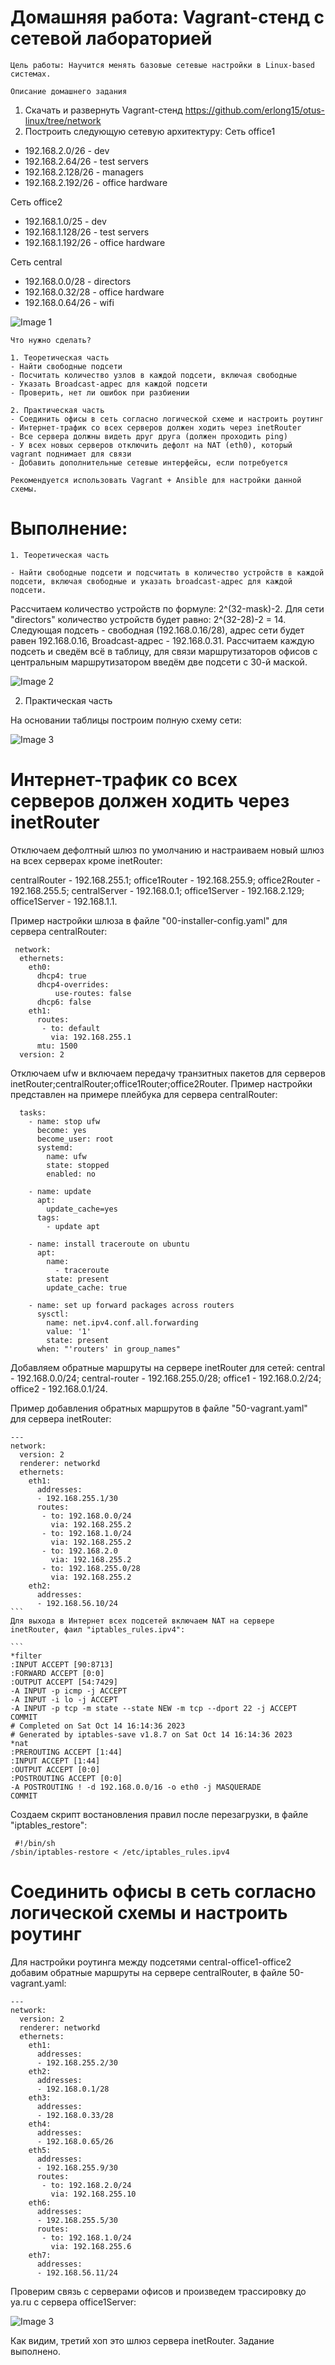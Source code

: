 
# Домашняя работа: Vagrant-стенд с сетевой лабораторией


	Цель работы: Научится менять базовые сетевые настройки в Linux-based системах.
	
	Описание домашнего задания
   1. Скачать и развернуть Vagrant-стенд https://github.com/erlong15/otus-linux/tree/network
   2. Построить следующую сетевую архитектуру:
   Сеть office1
   - 192.168.2.0/26      - dev
   - 192.168.2.64/26     - test servers
   - 192.168.2.128/26    - managers
   - 192.168.2.192/26    - office hardware

   Сеть office2
   - 192.168.1.0/25      - dev
   - 192.168.1.128/26    - test servers
   - 192.168.1.192/26    - office hardware

   Сеть central
   - 192.168.0.0/28     - directors
   - 192.168.0.32/28    - office hardware
   - 192.168.0.64/26    - wifi
   
   ![Image 1](screenshots/pic1.png)


	Что нужно сделать?

	1. Теоретическая часть
    - Найти свободные подсети
    - Посчитать количество узлов в каждой подсети, включая свободные
    - Указать Broadcast-адрес для каждой подсети
    - Проверить, нет ли ошибок при разбиении
	
    2. Практическая часть
	- Соединить офисы в сеть согласно логической схеме и настроить роутинг
	- Интернет-трафик со всех серверов должен ходить через inetRouter
	- Все сервера должны видеть друг друга (должен проходить ping)
	- У всех новых серверов отключить дефолт на NAT (eth0), который vagrant поднимает для связи
    - Добавить дополнительные сетевые интерфейсы, если потребуется
	
	Рекомендуется использовать Vagrant + Ansible для настройки данной схемы.
	
	
# Выполнение:
  
    1. Теоретическая часть
	
    - Найти свободные подсети и подсчитать в количество устройств в каждой подсети, включая свободные и указать broadcast-адрес для каждой подсети.
	
Рассчитаем количество устройств по формуле: 2^(32-mask)-2.
Для сети "directors" количество устройств будет равно: 2^(32-28)-2 = 14.
Следующая подсеть - свободная (192.168.0.16/28), адрес сети будет равен 192.168.0.16, Broadcast-адрес - 192.168.0.31.
Рассчитаем каждую подсеть и сведём всё в таблицу, для связи маршрутизаторов офисов с центральным маршрутизатором введём две подсети с 30-й маской.
    
![Image 2](screenshots/pic2.png)

2. Практическая часть	
	
На основании таблицы построим полную схему сети:
	
![Image 3](screenshots/pic3.png)
	
	
# Интернет-трафик со всех серверов должен ходить через inetRouter
	
Отключаем дефолтный шлюз по умолчанию и настраиваем новый шлюз на всех серверах кроме inetRouter:
	
centralRouter - 192.168.255.1;
office1Router - 192.168.255.9;
office2Router - 192.168.255.5;
centralServer - 192.168.0.1;
office1Server - 192.168.2.129;
office1Server - 192.168.1.1.
	
Пример настройки шлюза в файле "00-installer-config.yaml" для сервера centralRouter:
````
 network:
  ethernets:
    eth0:
      dhcp4: true
      dhcp4-overrides:
          use-routes: false
      dhcp6: false
    eth1:
      routes: 
       - to: default
         via: 192.168.255.1
      mtu: 1500
  version: 2
 ````
Отключаем ufw и включаем передачу транзитных пакетов для серверов inetRouter;centralRouter;office1Router;office2Router.
Пример настройки представлен на примере плейбука для сервера centralRouter:

````
  tasks:
    - name: stop ufw
      become: yes
      become_user: root
      systemd:
        name: ufw
        state: stopped
        enabled: no

    - name: update
      apt:
        update_cache=yes
      tags:
        - update apt

    - name: install traceroute on ubuntu
      apt:
        name:
          - traceroute
        state: present
        update_cache: true

    - name: set up forward packages across routers
      sysctl:
        name: net.ipv4.conf.all.forwarding
        value: '1'
        state: present
      when: "'routers' in group_names"
 ````
Добавляем обратные маршруты на сервере inetRouter для сетей:
central - 192.168.0.0/24;
central-router - 192.168.255.0/28;
office1 - 192.168.0.2/24;
office2 - 192.168.0.1/24.

Пример добавления обратных маршрутов в файле "50-vagrant.yaml" для сервера inetRouter:
````
---
network:
  version: 2
  renderer: networkd
  ethernets:
    eth1:
      addresses:
      - 192.168.255.1/30
      routes:
       - to: 192.168.0.0/24
         via: 192.168.255.2
       - to: 192.168.1.0/24
         via: 192.168.255.2
       - to: 192.168.2.0
         via: 192.168.255.2
       - to: 192.168.255.0/28
         via: 192.168.255.2
    eth2:
      addresses:
      - 192.168.56.10/24
```
Для выхода в Интернет всех подсетей включаем NAT на сервере inetRouter, фаил "iptables_rules.ipv4":

```
*filter
:INPUT ACCEPT [90:8713]
:FORWARD ACCEPT [0:0]
:OUTPUT ACCEPT [54:7429]
-A INPUT -p icmp -j ACCEPT
-A INPUT -i lo -j ACCEPT
-A INPUT -p tcp -m state --state NEW -m tcp --dport 22 -j ACCEPT
COMMIT
# Completed on Sat Oct 14 16:14:36 2023
# Generated by iptables-save v1.8.7 on Sat Oct 14 16:14:36 2023
*nat
:PREROUTING ACCEPT [1:44]
:INPUT ACCEPT [1:44]
:OUTPUT ACCEPT [0:0]
:POSTROUTING ACCEPT [0:0]
-A POSTROUTING ! -d 192.168.0.0/16 -o eth0 -j MASQUERADE
COMMIT
````
Создаем скрипт востановления правил после перезагрузки, в файле "iptables_restore":
   
````
 #!/bin/sh
/sbin/iptables-restore < /etc/iptables_rules.ipv4
````
# Соединить офисы в сеть согласно логической схемы и настроить роутинг

Для настройки роутинга между подсетями central-office1-office2 добавим обратные маршруты на сервере centralRouter, в 
файле 50-vagrant.yaml:
```
---
network:
  version: 2
  renderer: networkd
  ethernets:
    eth1:
      addresses:
      - 192.168.255.2/30
    eth2:
      addresses:
      - 192.168.0.1/28
    eth3:
      addresses:
      - 192.168.0.33/28
    eth4:
      addresses:
      - 192.168.0.65/26
    eth5:
      addresses:
      - 192.168.255.9/30
      routes:
       - to: 192.168.2.0/24
         via: 192.168.255.10
    eth6:
      addresses:
      - 192.168.255.5/30
      routes:
       - to: 192.168.1.0/24
         via: 192.168.255.6
    eth7:
      addresses:
      - 192.168.56.11/24
````
  
Проверим связь с серверами офисов и произведем трассировку до ya.ru с сервера office1Server:
	
![Image 3](screenshots/pic4.png)
	
Как видим, третий хоп это шлюз сервера inetRouter. Задание выполнено.
	
	
	
	
	
	
	
	





